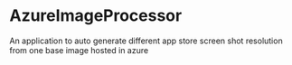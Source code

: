 # AzureImageProcessor
An application to auto generate different app store screen shot resolution from one base image hosted in azure
